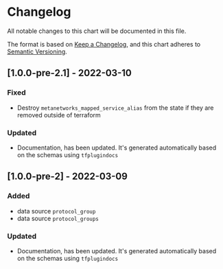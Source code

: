 # Changelog

All notable changes to this chart will be documented in this file.

The format is based on [Keep a Changelog](https://keepachangelog.com/en/1.0.0/),
and this chart adheres to [Semantic Versioning](https://semver.org/spec/v2.0.0.html).

## [1.0.0-pre-2.1] - 2022-03-10

### Fixed

- Destroy `metanetworks_mapped_service_alias` from the state if they are removed outside of terraform

### Updated

- Documentation, has been updated. It's generated automatically based on the schemas using `tfplugindocs`

## [1.0.0-pre-2] - 2022-03-09

### Added

- data source `protocol_group`
- data source `protocol_groups`

### Updated

- Documentation, has been updated. It's generated automatically based on the schemas using `tfplugindocs`
